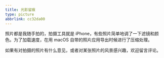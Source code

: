 ```yaml
---
title: 光影留痕
type: picture
abbrlink: cc32da00
---
```

照片都是我随手拍的，拍摄工具就是 iPhone，有些照片简单地调了一下滤镜和颜色。为了加载速度，在用 macOS 自带的照片应用导出时候进行了压缩处理。

如果有对拍摄的照片有什么意见，或者对某张照片的风景感兴趣，欢迎留言评论。

<div class="ImageGrid"></div>